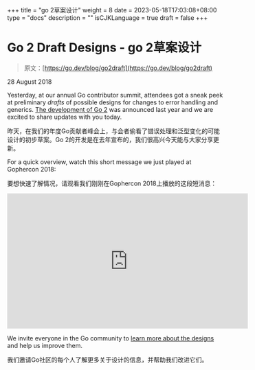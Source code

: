 +++
title = "go 2草案设计"
weight = 8
date = 2023-05-18T17:03:08+08:00
type = "docs"
description = ""
isCJKLanguage = true
draft = false
+++

# Go 2 Draft Designs - go 2草案设计

> 原文：[https://go.dev/blog/go2draft](https://go.dev/blog/go2draft)

28 August 2018

Yesterday, at our annual Go contributor summit, attendees got a sneak peek at preliminary *drafts* of possible designs for changes to error handling and generics. [The development of Go 2](https://blog.golang.org/toward-go2) was announced last year and we are excited to share updates with you today.

昨天，在我们的年度Go贡献者峰会上，与会者偷看了错误处理和泛型变化的可能设计的初步草案。Go 2的开发是在去年宣布的，我们很高兴今天能与大家分享更新。

For a quick overview, watch this short message we just played at Gophercon 2018:

要想快速了解情况，请观看我们刚刚在Gophercon 2018上播放的这段短消息：

<iframe src="https://www.youtube.com/embed/6wIP3rO6On8" width="560" height="315" frameborder="0" allowfullscreen="" mozallowfullscreen="" webkitallowfullscreen="" style="box-sizing: border-box;"></iframe>

We invite everyone in the Go community to [learn more about the designs](https://go.googlesource.com/proposal/+/master/design/go2draft.md) and help us improve them.

我们邀请Go社区的每个人了解更多关于设计的信息，并帮助我们改进它们。
